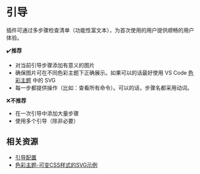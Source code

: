 # 引导

插件可通过多步骤检查清单（功能性富文本），为首次使用的用户提供顺畅的用户体验。

✔**️推荐**
- 对当前引导步骤添加有意义的图片
- 确保图片可在不同色彩主题下正确展示。如果可以的话最好使用 VS Code [色彩主题](../references/theme-color.md) 中的 SVG
- 每一步都提供操作（比如：查看所有命令）。可以的话，步骤名都采用动词。

❌**不推荐**
- 在一次引导中添加大量步骤
- 使用多个引导（除非必要）

## 相关资源
- [引导配置](../references/contribution-points.md#contributeswalkthroughs)
- [色彩主题-可变CSS样式的SVG示例](https://github.com/microsoft/vscode/blob/a28eab68734e629c61590fae8c4b231c91f0eaaa/src/vs/workbench/contrib/welcomeGettingStarted/common/media/commandPalette.svg?short_path=52f2d6f#L11)